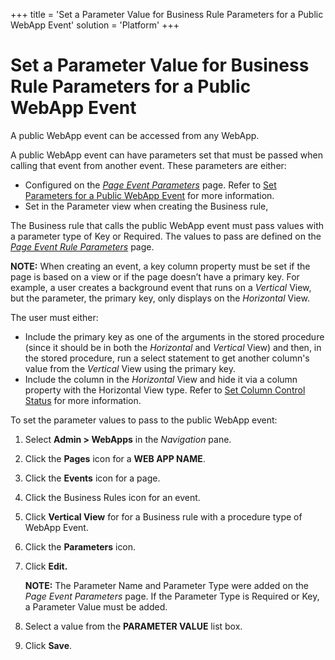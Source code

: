 +++
title = 'Set a Parameter Value for Business Rule Parameters for a Public WebApp Event'
solution = 'Platform'
+++

# Set a Parameter Value for Business Rule Parameters for a Public WebApp Event

A public WebApp event can be accessed from any WebApp.

A public WebApp event can have parameters set that must be passed when
calling that event from another event. These parameters are either:

  - Configured on the *[Page Event
    Parameters](../Sys_Admin/Page_Desc/Page_Event_Param_H)* page.
    Refer to [Set Parameters for a Public WebApp
    Event](Set_Param_Public) for more information.
  - Set in the Parameter view when creating the Business rule,

The Business rule that calls the public WebApp event must pass values
with a parameter type of Key or Required. The values to pass are defined
on the *[Page Event Rule
Parameters](../Sys_Admin/Page_Desc/Page_Event_Rule_Parameters)*
page.

**NOTE:** When creating an event, a key column property must be set if
the page is based on a view or if the page doesn’t have a primary key.
For example, a user creates a background event that runs on a *Vertical*
View, but the parameter, the primary key, only displays on the
*Horizontal* View.

The user must either:

  - Include the primary key as one of the arguments in the stored
    procedure (since it should be in both the *Horizontal* and
    *Vertical* View) and then, in the stored procedure, run a select
    statement to get another column's value from the *Vertical* View
    using the primary key.
  - Include the column in the *Horizontal* View and hide it via a column
    property with the Horizontal View type. Refer to [Set Column Control
    Status](Set_Column_Control_Status) for more information.

To set the parameter values to pass to the public WebApp event:

1.  Select **Admin \> WebApps** in the *Navigation* pane.

2.  Click the **Pages** icon for a **WEB APP NAME**.

3.  Click the **Events** icon for a page.

4.  Click the Business Rules icon for an event.

5.  Click **Vertical View** for for a Business rule with a procedure
    type of WebApp Event.

6.  Click the **Parameters** icon.

7.  Click **Edit.**
    
    **NOTE:** The Parameter Name and Parameter Type were added on the
    *Page Event Parameters* page. If the Parameter Type is Required or
    Key, a Parameter Value must be added.

8.  Select a value from the **PARAMETER VALUE** list box.

9.  Click **Save**.
